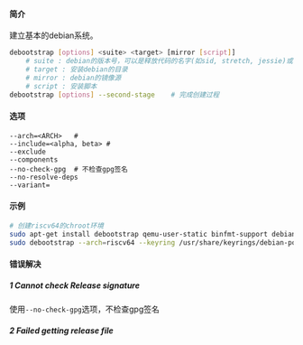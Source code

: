 #### 简介

建立基本的debian系统。

```bash
debootstrap [options] <suite> <target> [mirror [script]]
	# suite : debian的版本号，可以是释放代码的名字(如sid, stretch, jessie)或符号名(如unstable, testing, stable, oldstable)
	# target : 安装debian的目录
	# mirror : debian的镜像源
	# script : 安装脚本
debootstrap [options] --second-stage	# 完成创建过程
```

#### 选项

```
--arch=<ARCH>	#
--include=<alpha, beta>	#
--exclude
--components
--no-check-gpg	# 不检查gpg签名
--no-resolve-deps
--variant=

```

#### 示例

```bash
# 创建riscv64的chroot环境
sudo apt-get install debootstrap qemu-user-static binfmt-support debian-ports-archive-keyring
sudo debootstrap --arch=riscv64 --keyring /usr/share/keyrings/debian-ports-archive-keyring.gpg --include=debian-ports-archive-keyring unstable /tmp/riscv64-chroot http://deb.debian.org/debian-ports
```



#### 错误解决

##### 1 Cannot check Release signature

使用`--no-check-gpg`选项，不检查gpg签名

##### 2 Failed getting release file